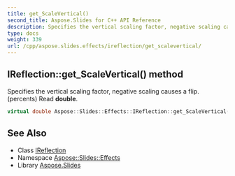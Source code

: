 ```yaml
---
title: get_ScaleVertical()
second_title: Aspose.Slides for C++ API Reference
description: Specifies the vertical scaling factor, negative scaling causes a flip. (percents) Read double.
type: docs
weight: 339
url: /cpp/aspose.slides.effects/ireflection/get_scalevertical/
---
```

## IReflection::get_ScaleVertical() method


Specifies the vertical scaling factor, negative scaling causes a flip. (percents) Read **double**.

```cpp
virtual double Aspose::Slides::Effects::IReflection::get_ScaleVertical()=0
```

## See Also

* Class [IReflection](./)
* Namespace [Aspose::Slides::Effects](../)
* Library [Aspose.Slides](../../)